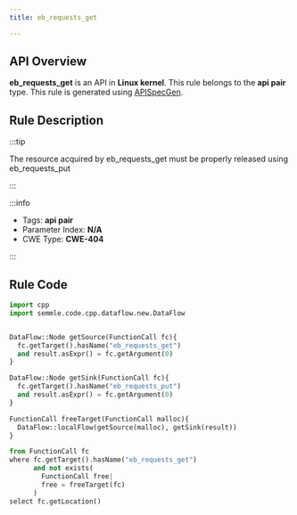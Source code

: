 ```yaml
---
title: eb_requests_get

---
```



## API Overview
**eb_requests_get** is an API in **Linux kernel**. This rule belongs to the **api pair** type. This rule is generated using [APISpecGen](../../tools/APISpecGen).
## Rule Description

:::tip

The resource acquired by eb_requests_get must be properly released using eb_requests_put

:::

:::info

- Tags: **api pair**
- Parameter Index: **N/A**
- CWE Type: **CWE-404**

:::

## Rule Code
```python
import cpp
import semmle.code.cpp.dataflow.new.DataFlow


DataFlow::Node getSource(FunctionCall fc){
  fc.getTarget().hasName("eb_requests_get")
  and result.asExpr() = fc.getArgument(0)
}

DataFlow::Node getSink(FunctionCall fc){
  fc.getTarget().hasName("eb_requests_put")
  and result.asExpr() = fc.getArgument(0)
}

FunctionCall freeTarget(FunctionCall malloc){
  DataFlow::localFlow(getSource(malloc), getSink(result))
}

from FunctionCall fc
where fc.getTarget().hasName("eb_requests_get")
      and not exists(
        FunctionCall free| 
        free = freeTarget(fc)
      )
select fc.getLocation()

    
```